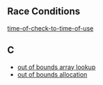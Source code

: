 ## Race Conditions

[time-of-check-to-time-of-use](security/time_of_check_to_time_of_use.md)

## C

- [out of bounds array lookup](programming_languages/c/out_of_bounds_array_lookup.md)
- [out of bounds allocation](programming_languages/c/out_of_bounds_allocation.md)
